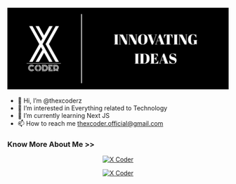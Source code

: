 <p align="center"><a href="http://xcoderz.web.app">
<img title="The X Coder" src="https://raw.githubusercontent.com/thexcoderz/thexcoderz/main/banner.jpg" alt="The X Coder"/>
</a></p>

 - 👋 Hi, I’m @thexcoderz
 - 👀 I’m interested in Everything related to Technology
 - 📖 I’m currently learning Next JS
 - 📫 How to reach me thexcoder.official@gmail.com

### Know More About Me >>
<p align="center"><a href="https://github.com/thexcoderz"><img title="X Coder" src="https://github-readme-stats.vercel.app/api?username=thexcoderz&show_icons=true&include_all_commits=true&theme=radical&cache_seconds=3200"></a>
</p>
<p align="center">
<a href="https://github.com/thexcoderz"><img title="X Coder" src="https://github-readme-stats.vercel.app/api/top-langs/?username=thexcoderz&layout=compact"></a>
</p>


<!---
thexcoderz/thexcoderz is a ✨ special ✨ repository because its `README.md` (this file) appears on your GitHub profile.
You can click the Preview link to take a look at your changes.
--->
